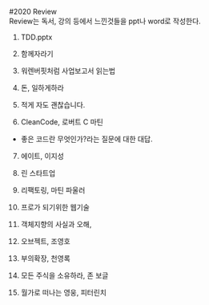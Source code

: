 
#2020 Review</br>
Review는 독서, 강의 등에서 느낀것들을 ppt나 word로 작성한다.

1. TDD.pptx

2. 함께자라기

3. 워렌버핏처럼 사업보고서 읽는법

4. 돈, 일하게하라

5. 적게 자도 괜찮습니다.

6. CleanCode, 로버트 C 마틴
 - 좋은 코드란 무엇인가?라는 질문에 대한 대답.

7. 에이트, 이지성

8. 린 스타트업

9. 리팩토링, 마틴 파울러

10. 프로가 되기위한 웹기술

11. 객체지향의 사실과 오해, 

12. 오브젝트, 조영호

13. 부의확장, 천영록

14. 모든 주식을 소유하라, 존 보글

15. 월가로 떠나는 영웅, 피터린치


